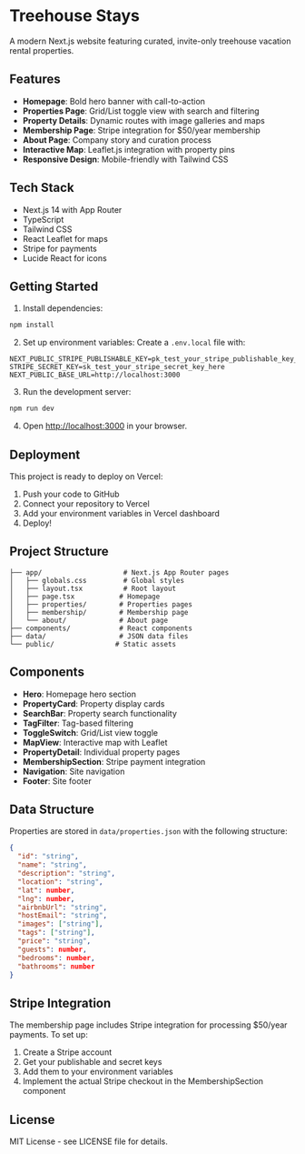# Treehouse Stays

A modern Next.js website featuring curated, invite-only treehouse vacation rental properties.

## Features

- **Homepage**: Bold hero banner with call-to-action
- **Properties Page**: Grid/List toggle view with search and filtering
- **Property Details**: Dynamic routes with image galleries and maps
- **Membership Page**: Stripe integration for $50/year membership
- **About Page**: Company story and curation process
- **Interactive Map**: Leaflet.js integration with property pins
- **Responsive Design**: Mobile-friendly with Tailwind CSS

## Tech Stack

- Next.js 14 with App Router
- TypeScript
- Tailwind CSS
- React Leaflet for maps
- Stripe for payments
- Lucide React for icons

## Getting Started

1. Install dependencies:
```bash
npm install
```

2. Set up environment variables:
Create a `.env.local` file with:
```
NEXT_PUBLIC_STRIPE_PUBLISHABLE_KEY=pk_test_your_stripe_publishable_key_here
STRIPE_SECRET_KEY=sk_test_your_stripe_secret_key_here
NEXT_PUBLIC_BASE_URL=http://localhost:3000
```

3. Run the development server:
```bash
npm run dev
```

4. Open [http://localhost:3000](http://localhost:3000) in your browser.

## Deployment

This project is ready to deploy on Vercel:

1. Push your code to GitHub
2. Connect your repository to Vercel
3. Add your environment variables in Vercel dashboard
4. Deploy!

## Project Structure

```
├── app/                    # Next.js App Router pages
│   ├── globals.css         # Global styles
│   ├── layout.tsx          # Root layout
│   ├── page.tsx           # Homepage
│   ├── properties/        # Properties pages
│   ├── membership/        # Membership page
│   └── about/             # About page
├── components/            # React components
├── data/                  # JSON data files
└── public/               # Static assets
```

## Components

- **Hero**: Homepage hero section
- **PropertyCard**: Property display cards
- **SearchBar**: Property search functionality
- **TagFilter**: Tag-based filtering
- **ToggleSwitch**: Grid/List view toggle
- **MapView**: Interactive map with Leaflet
- **PropertyDetail**: Individual property pages
- **MembershipSection**: Stripe payment integration
- **Navigation**: Site navigation
- **Footer**: Site footer

## Data Structure

Properties are stored in `data/properties.json` with the following structure:

```json
{
  "id": "string",
  "name": "string",
  "description": "string",
  "location": "string",
  "lat": number,
  "lng": number,
  "airbnbUrl": "string",
  "hostEmail": "string",
  "images": ["string"],
  "tags": ["string"],
  "price": "string",
  "guests": number,
  "bedrooms": number,
  "bathrooms": number
}
```

## Stripe Integration

The membership page includes Stripe integration for processing $50/year payments. To set up:

1. Create a Stripe account
2. Get your publishable and secret keys
3. Add them to your environment variables
4. Implement the actual Stripe checkout in the MembershipSection component

## License

MIT License - see LICENSE file for details.
